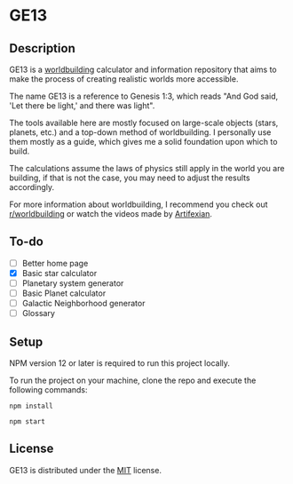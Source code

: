 # GE13

## Description

GE13 is a [worldbuilding](https://en.wikipedia.org/wiki/Worldbuilding) calculator and information repository that aims to make the process of creating realistic worlds more accessible. 

The name GE13 is a reference to Genesis 1:3, which reads "And God said, 'Let there be light,' and there was light".

The tools available here are mostly focused on large-scale objects (stars, planets, etc.) and  a top-down method of worldbuilding. I personally use them mostly as a guide, which gives me a solid foundation upon which to build.

The calculations assume the laws of physics still apply in the world you are building, if that is not the case, you may need to adjust the results accordingly.

For more information about worldbuilding, I recommend you check out [r/worldbuilding](https://www.reddit.com/r/worldbuilding/) or watch the videos made by [Artifexian](https://www.youtube.com/c/Artifexian). 

## To-do

- [ ] Better home page
- [x] Basic star calculator
- [ ] Planetary system generator
- [ ] Basic Planet calculator 
- [ ] Galactic Neighborhood generator
- [ ] Glossary

## Setup

NPM version 12 or later is required to run this project locally.

To run the project on your machine, clone the repo and execute the following commands:

```
npm install
```

```
npm start
```

## License

GE13 is distributed under the [MIT](https://github.com/RafaelCotrim/ge13/blob/main/LICENSE.md) license.